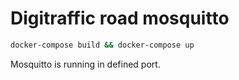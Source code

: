 # Digitraffic road mosquitto

````bash
docker-compose build && docker-compose up
````

Mosquitto is running in defined port.